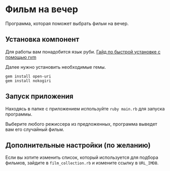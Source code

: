 # Фильм на вечер
Программа, которая поможет выбрать фильм на вечер.

## Установка компонент
Для работы вам понадобится язык руби. [Гайд по быстрой установке с помощью rvm](https://habr.com/ru/post/120504/)

Далее нужно установить необходимые гемы.
```
gem install open-uri
gem install nokogiri
```

## Запуск приложения
Находясь в папке с приложением используйте `ruby main.rb` для запуска программы.

Выберите любого режиссера из предложенных, программа выведет вам его случайный фильм.

## Дополнительные настройки (по желанию)
Если вы хотите изменить список, который используется для подбора фильмов, зайдите в `film_collection.rb` и измените ссылку в `URL_IMDB`.
